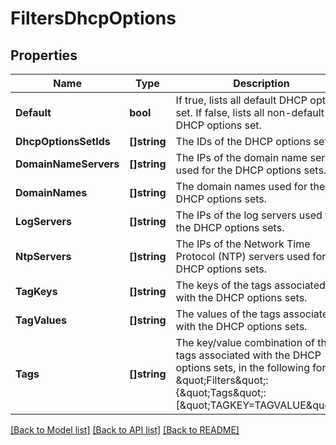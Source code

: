 # FiltersDhcpOptions

## Properties

Name | Type | Description | Notes
------------ | ------------- | ------------- | -------------
**Default** | **bool** | If true, lists all default DHCP options set. If false, lists all non-default DHCP options set. | [optional] 
**DhcpOptionsSetIds** | **[]string** | The IDs of the DHCP options sets. | [optional] 
**DomainNameServers** | **[]string** | The IPs of the domain name servers used for the DHCP options sets. | [optional] 
**DomainNames** | **[]string** | The domain names used for the DHCP options sets. | [optional] 
**LogServers** | **[]string** | The IPs of the log servers used for the DHCP options sets. | [optional] 
**NtpServers** | **[]string** | The IPs of the Network Time Protocol (NTP) servers used for the DHCP options sets. | [optional] 
**TagKeys** | **[]string** | The keys of the tags associated with the DHCP options sets. | [optional] 
**TagValues** | **[]string** | The values of the tags associated with the DHCP options sets. | [optional] 
**Tags** | **[]string** | The key/value combination of the tags associated with the DHCP options sets, in the following format: &amp;quot;Filters&amp;quot;:{&amp;quot;Tags&amp;quot;:[&amp;quot;TAGKEY&#x3D;TAGVALUE&amp;quot;]}. | [optional] 

[[Back to Model list]](../README.md#documentation-for-models) [[Back to API list]](../README.md#documentation-for-api-endpoints) [[Back to README]](../README.md)


